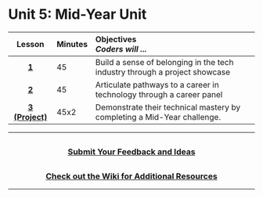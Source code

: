 # Unit 5: Mid-Year Unit

|                                                    Lesson                                                     | Minutes | Objectives <br> _Coders will ..._                                    |
| :-----: | :------------------------------------------------------------------- |:-----|
| [**1**](https://docs.google.com/presentation/d/1tM-HUwEEwJnDX09y_rVP_fWGinervaHBhGKuM27sKYc/edit?usp=sharing) |   45    | Build a sense of belonging in the tech industry through a project showcase                       |
| [**2**](https://docs.google.com/presentation/d/1I8HZYQZNgjZN9XP_YPI1pC7S7lnlfExEZ7zYSjeQH8I/edit?usp=sharing) |   45    | Articulate pathways to a career in technology through a career panel |
| [**3 (Project)**](https://docs.google.com/presentation/d/1ncgkg0etOq_1kjxAPQrJeP-1HoZ7yMRBxfvDTPtlXr0/edit?usp=sharing) |   45x2  | Demonstrate their technical mastery by completing a Mid-Year challenge.    |

---
## <h3 align="center"><a href="https://docs.google.com/forms/d/e/1FAIpQLSc4oUNSthmU63TqlzUOOWd3buX3tGVIPRNDm0tsLB_nOONRLQ/viewform">Submit Your Feedback and Ideas</a></h3>

## <h3 align="center"><a href="https://github.com/itscodenation/curriculum-21-22/wiki">Check out the Wiki for Additional Resources</a></h3>

---